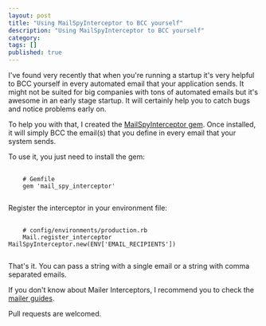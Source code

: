 ```yaml
---
layout: post
title: "Using MailSpyInterceptor to BCC yourself"
description: "Using MailSpyInterceptor to BCC yourself"
category:
tags: []
published: true
---
```


I've found very recently that when you're running a startup it's very helpful
to BCC yourself in every automated email that your application sends.
It might not be suited for big companies with tons of automated emails but it's
awesome in an early stage startup. It will certainly help you to catch
bugs and notice problems early on.

To help you with that, I created the [MailSpyInterceptor gem](https://github.com/juandazapata/mail_spy_interceptor).
Once installed, it will simply BCC the email(s) that you define in every email that your
system sends.

To use it, you just need to install the gem:

<pre>
  <code class='language-ruby'>
    # Gemfile
    gem 'mail_spy_interceptor'
  </code>
</pre>

Register the interceptor in your environment file:
<pre>
  <code class='language-ruby'>
    # config/environments/production.rb
    Mail.register_interceptor MailSpyInterceptor.new(ENV['EMAIL_RECIPIENTS'])
  </code>
</pre>

That's it. You can pass a string with a single email or a string with comma separated emails.

If you don't know about Mailer Interceptors, I recommend you to check the
[mailer guides](http://guides.rubyonrails.org/action_mailer_basics.html#intercepting-emails).

Pull requests are welcomed.
